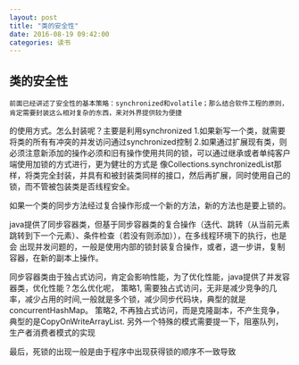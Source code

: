 ```yaml
---
layout: post
title: "类的安全性"
date: 2016-08-19 09:42:00
categories: 读书
---
```


##  类的安全性
    前面已经讲述了安全性的基本策略：synchronized和volatile；那么结合软件工程的原则，肯定需要封装这么相对复杂的东西，来对外界提供较为便捷
的使用方式。怎么封装呢？主要是利用synchronized
1.如果新写一个类，就需要将类的所有有冲突的并发访问通过synchronized控制
2.如果通过扩展现有类，则必须注意新添加的操作必须和旧有操作使用共同的锁，可以通过继承或者单纯客户端使用加锁的方式进行，更为健壮的方式是
像Collections.synchronizedList那样，将类完全封装，并具有和被封装类同样的接口，然后再扩展，同时使用自己的锁，而不管被包装类是否线程安全。

如果一个类的同步方法经过复合操作形成一个新的方法，新的方法也是要上锁的。

java提供了同步容器类，但基于同步容器类的复合操作（迭代、跳转（从当前元素跳转到下一个元素）、条件检查（若没有则添加）），在多线程环境下的执行，也是会
出现并发问题的，一般是使用内部的锁封装复合操作，或者，退一步讲，复制容器，在新的副本上操作。

   同步容器类由于独占式访问，肯定会影响性能，为了优化性能，java提供了并发容器类，优化性能？怎么优化呢，
策略1, 需要独占式访问，无非是减少竞争的几率，减少占用的时间,一般就是多个锁，减少同步代码块，典型的就是concurrentHashMap。
策略2, 不再独占式访问，而是克隆副本，不产生竞争，典型的是CopyOnWriteArrayList.
另外一个特殊的模式需要提一下，阻塞队列，生产者消费者模式的实现

最后，死锁的出现一般是由于程序中出现获得锁的顺序不一致导致